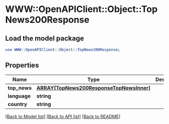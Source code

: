 # WWW::OpenAPIClient::Object::TopNews200Response

## Load the model package
```perl
use WWW::OpenAPIClient::Object::TopNews200Response;
```

## Properties
Name | Type | Description | Notes
------------ | ------------- | ------------- | -------------
**top_news** | [**ARRAY[TopNews200ResponseTopNewsInner]**](TopNews200ResponseTopNewsInner.md) |  | [optional] 
**language** | **string** |  | [optional] 
**country** | **string** |  | [optional] 

[[Back to Model list]](../README.md#documentation-for-models) [[Back to API list]](../README.md#documentation-for-api-endpoints) [[Back to README]](../README.md)


